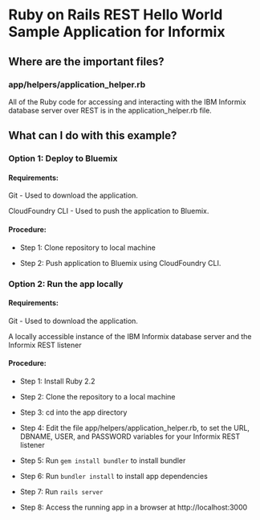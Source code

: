 # Ruby on Rails REST Hello World Sample Application for Informix 

## Where are the important files?

### app/helpers/application_helper.rb 

All of the Ruby code for accessing and interacting with the IBM Informix database server over REST is in the application_helper.rb file.

## What can I do with this example?

### Option 1: Deploy to Bluemix

#### Requirements:

Git - Used to download the application.

CloudFoundry CLI -  Used to push the application to Bluemix.

#### Procedure:

 * Step 1: Clone repository to local machine
	
 * Step 2: Push application to Bluemix using CloudFoundry CLI.
 
### Option 2: Run the app locally

#### Requirements:

Git - Used to download the application.

A locally accessible instance of the IBM Informix database server and the Informix REST listener

#### Procedure: 

* Step 1: Install Ruby 2.2

* Step 2: Clone the repository to a local machine

* Step 3: cd into the app directory

* Step 4: Edit the file app/helpers/application_helper.rb, to set the URL, DBNAME, USER, and PASSWORD variables for your Informix REST listener 

* Step 5: Run `gem install bundler` to install bundler

* Step 6: Run `bundler install` to install app dependencies

* Step 7: Run `rails server`

* Step 8: Access the running app in a browser at http://localhost:3000
